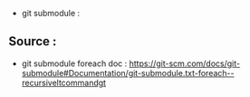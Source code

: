 
- git submodule : 


## Source : 

- git submodule foreach doc : https://git-scm.com/docs/git-submodule#Documentation/git-submodule.txt-foreach--recursiveltcommandgt